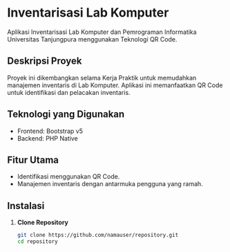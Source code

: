 # Inventarisasi Lab Komputer

Aplikasi Inventarisasi Lab Komputer dan Pemrograman Informatika Universitas Tanjungpura menggunakan Teknologi QR Code.

## Deskripsi Proyek

Proyek ini dikembangkan selama Kerja Praktik untuk memudahkan manajemen inventaris di Lab Komputer. Aplikasi ini memanfaatkan QR Code untuk identifikasi dan pelacakan inventaris.

## Teknologi yang Digunakan

- Frontend: Bootstrap v5
- Backend: PHP Native

## Fitur Utama

- Identifikasi menggunakan QR Code.
- Manajemen inventaris dengan antarmuka pengguna yang ramah.

## Instalasi

1. **Clone Repository**
   ```bash
   git clone https://github.com/namauser/repository.git
   cd repository
